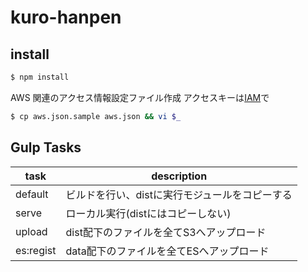 # kuro-hanpen

## install

```sh
$ npm install
```

AWS 関連のアクセス情報設定ファイル作成
アクセスキーは[IAM](https://console.aws.amazon.com/iam/home)で
```sh
$ cp aws.json.sample aws.json && vi $_
```
## Gulp Tasks
| task    | description
|---------|---|
| default | ビルドを行い、distに実行モジュールをコピーする |
| serve   | ローカル実行(distにはコピーしない) |
| upload  | dist配下のファイルを全てS3へアップロード |
| es:regist | data配下のファイルを全てESへアップロード |

